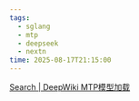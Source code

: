 ```yaml
---
tags:
  - sglang
  - mtp
  - deepseek
  - nextn
time: 2025-08-17T21:15:00
---
```

[Search | DeepWiki MTP模型加载](https://deepwiki.com/search/mtpmtp_bc34dfeb-6eb9-494a-8a9d-1d062ae21bf9)
